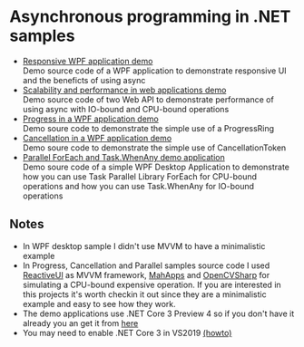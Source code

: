 # Asynchronous programming in .NET samples

* [Responsive WPF application demo](01-AsyncDesktop)  
Demo source code of a WPF application to demonstrate responsive UI and the beneficts of using async
* [Scalability and performance in web applications demo](02-AsyncWebAPI)  
Demo source code of two Web API to demonstrate performance of using async with IO-bound and CPU-bound operations
* [Progress in a WPF application demo](03-AsyncProgressDesktop)  
Demo soure code to demonstrate the simple use of a ProgressRing
* [Cancellation in a WPF application demo](04-AsyncCancelDesktop)  
Demo soure code to demonstrate the simple use of CancellationToken
* [Parallel ForEach and Task.WhenAny demo application](05-ParallelDemoDesktop)  
Demo soure code of a simple WPF Desktop Application to demonstrate how you can use Task Parallel Library ForEach for CPU-bound operations and how you can use Task.WhenAny for IO-bound operations  

## Notes
* In WPF desktop sample I didn't use MVVM to have a minimalistic example
* In Progress, Cancellation and Parallel samples source code I used [ReactiveUI](https://reactiveui.net/) as MVVM framework, [MahApps](https://mahapps.com/) and [OpenCVSharp](https://github.com/shimat/opencvsharp) for simulating a CPU-bound expensive operation. If you are interested in this projects it's worth checkin it out since they are a minimalistic example and easy to see how they work.
* The demo applications use .NET Core 3 Preview 4 so if you don't have it already you an get it from [here](https://dotnet.microsoft.com/download/dotnet-core/3.0)
* You may need to enable .NET Core 3 in VS2019 [(howto)](https://visualstudiomagazine.com/articles/2019/03/08/vs-2019-core-tip.aspx)
